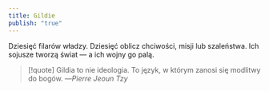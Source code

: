```yaml
---
title: Gildie
publish: "true"
---
```

Dziesięć filarów władzy. Dziesięć oblicz chciwości, misji lub szaleństwa. Ich sojusze tworzą świat — a ich wojny go palą.
>[!quote] Gildia to nie ideologia. To język, w którym zanosi się modlitwy do bogów.
>—*Pierre Jeoun Tzy*